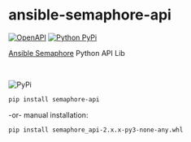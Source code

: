# ansible-semaphore-api
[![OpenAPI](https://github.com/nchekwa/ansible-semaphore-api/actions/workflows/openapi-generator.yml/badge.svg)](https://github.com/nchekwa/ansible-semaphore-api/actions/workflows/openapi-generator.yml)
[![Python PyPi](https://github.com/nchekwa/ansible-semaphore-api/actions/workflows/python-pypi.yml/badge.svg)](https://github.com/nchekwa/ansible-semaphore-api/actions/workflows/python-pypi.yml)

[Ansible Semaphore](https://www.ansible-semaphore.com/) Python API Lib <br> 


<br>

![PyPi](https://pypi.org/static/images/logo-small.2a411bc6.svg) 
```bash
pip install semaphore-api
```

-or- manual installation:
```bash
pip install semaphore_api-2.x.x-py3-none-any.whl
```


